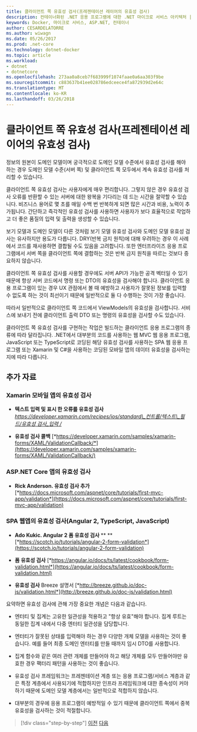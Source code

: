```yaml
---
title: 클라이언트 쪽 유효성 검사(프레젠테이션 레이어의 유효성 검사)
description: 컨테이너화된 .NET 응용 프로그램에 대한 .NET 마이크로 서비스 아키텍처 | 클라이언트 쪽 유효성 검사(프레젠테이션 레이어의 유효성 검사)
keywords: Docker, 마이크로 서비스, ASP.NET, 컨테이너
author: CESARDELATORRE
ms.author: wiwagn
ms.date: 05/26/2017
ms.prod: .net-core
ms.technology: dotnet-docker
ms.topic: article
ms.workload:
- dotnet
- dotnetcore
ms.openlocfilehash: 273aa0a8ceb7f683999f1074faae0a6aa303f9be
ms.sourcegitcommit: c883637b41ee028786edceece4fa872939d2e64c
ms.translationtype: MT
ms.contentlocale: ko-KR
ms.lasthandoff: 03/26/2018
---
```

# <a name="client-side-validation-validation-in-the-presentation-layers"></a>클라이언트 쪽 유효성 검사(프레젠테이션 레이어의 유효성 검사)

정보의 원본이 도메인 모델이며 궁극적으로 도메인 모델 수준에서 유효성 검사를 해야 하는 경우 도메인 모델 수준(서버 쪽) 및 클라이언트 쪽 모두에서 계속 유효성 검사를 처리할 수 있습니다.

클라이언트 쪽 유효성 검사는 사용자에게 매우 편리합니다. 그렇지 않은 경우 유효성 검사 오류를 반환할 수 있는 서버에 대한 왕복을 기다리는 데 드는 시간을 절약할 수 있습니다. 비즈니스 용어로 몇 초를 매일 수백 번 반복하게 되면 많은 시간과 비용, 노력이 추가됩니다. 간단하고 즉각적인 유효성 검사를 사용하면 사용자가 보다 효율적으로 작업하고 더 좋은 품질의 입력 및 출력을 생성할 수 있습니다.

보기 모델과 도메인 모델이 다른 것처럼 보기 모델 유효성 검사와 도메인 모델 유효성 검사는 유사하지만 용도가 다릅니다. DRY(반복 금지 원칙)에 대해 우려하는 경우 이 사례에서 코드를 재사용하면 결합될 수도 있음을 고려합니다. 또한 엔터프라이즈 응용 프로그램에서 서버 쪽을 클라이언트 쪽에 결합하는 것은 반복 금지 원칙을 따르는 것보다 중요하지 않습니다.

클라이언트 쪽 유효성 검사를 사용할 경우에도 서버 API가 가능한 공격 벡터일 수 있기 때문에 항상 서버 코드에서 명령 또는 DTO의 유효성을 검사해야 합니다. 클라이언트 응용 프로그램이 있는 경우 UX 관점에서 볼 때 예방하고 사용자가 잘못된 정보를 입력할 수 없도록 하는 것이 최선이기 때문에 일반적으로 둘 다 수행하는 것이 가장 좋습니다.

따라서 일반적으로 클라이언트 쪽 코드에서 ViewModels의 유효성을 검사합니다. 서비스에 보내기 전에 클라이언트 출력 DTO 또는 명령의 유효성을 검사할 수도 있습니다.

클라이언트 쪽 유효성 검사를 구현하는 작업은 빌드하는 클라이언트 응용 프로그램의 종류에 따라 달라집니다. .NET에서 대부분의 코드를 사용하는 웹 MVC 웹 응용 프로그램, JavaScript 또는 TypeScript로 코딩된 해당 유효성 검사를 사용하는 SPA 웹 응용 프로그램 또는 Xamarin 및 C\#을 사용하는 코딩된 모바일 앱의 데이터 유효성을 검사하는지에 따라 다릅니다.

## <a name="additional-resources"></a>추가 자료

### <a name="validation-in-xamarin-mobile-apps"></a>Xamarin 모바일 앱의 유효성 검사

-   **텍스트 입력 및 표시 한 오류를 유효성 검사**
    [*https://developer.xamarin.com/recipes/ios/standard\_컨트롤/텍스트\_필드/유효성 검사\_입력 /*](https://developer.xamarin.com/recipes/ios/standard_controls/text_field/validate_input/)

-   **유효성 검사 콜백**
    [*https://developer.xamarin.com/samples/xamarin-forms/XAML/ValidationCallback/*](https://developer.xamarin.com/samples/xamarin-forms/XAML/ValidationCallback/)

### <a name="validation-in-aspnet-core-apps"></a>ASP.NET Core 앱의 유효성 검사

-   **Rick Anderson. 유효성 검사 추가**
    [*https://docs.microsoft.com/aspnet/core/tutorials/first-mvc-app/validation*](https://docs.microsoft.com/aspnet/core/tutorials/first-mvc-app/validation)

### <a name="validation-in-spa-web-apps-angular-2-typescript-javascript"></a>SPA 웹앱의 유효성 검사(Angular 2, TypeScript, JavaScript)

-   **Ado Kukic. Angular 2 폼 유효성 검사** **
    **[*https://scotch.io/tutorials/angular-2-form-validation*](https://scotch.io/tutorials/angular-2-form-validation)

-   **폼 유효성 검사**
    [*https://angular.io/docs/ts/latest/cookbook/form-validation.html*](https://angular.io/docs/ts/latest/cookbook/form-validation.html)

-   **유효성 검사** Breeze 설명서
    [*http://breeze.github.io/doc-js/validation.html*](http://breeze.github.io/doc-js/validation.html)

요약하면 유효성 검사에 관해 가장 중요한 개념은 다음과 같습니다.

-   엔터티 및 집계는 고유한 일관성을 적용하고 "항상 유효"해야 합니다. 집계 루트는 동일한 집계 내에서 다중 엔터티 일관성을 담당합니다.

-   엔터티가 잘못된 상태를 입력해야 하는 경우 다양한 개체 모델을 사용하는 것이 좋습니다. 예를 들어 최종 도메인 엔터티를 만들 때까지 임시 DTO를 사용합니다.

-   집계 함수와 같은 여러 관련 개체를 만들어야 하고 해당 개체를 모두 만들어야만 유효한 경우 팩터리 패턴을 사용하는 것이 좋습니다.

-   유효성 검사 프레임워크는 프레젠테이션 계층 또는 응용 프로그램/서비스 계층과 같은 특정 계층에서 사용되기에 적합하지만 인프라 프레임워크에 대한 종속성이 커야 하기 때문에 도메인 모델 계층에서는 일반적으로 적합하지 않습니다.

-   대부분의 경우에 응용 프로그램이 예방적일 수 있기 때문에 클라이언트 쪽에서 중복 유효성을 검사하는 것이 적절합니다.


>[!div class="step-by-step"]
[이전](domain-model-layer-validations.md) [다음](domain-events-design-implementation.md)
